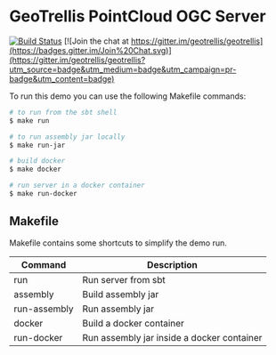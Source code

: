 # GeoTrellis PointCloud OGC Server 

[![Build Status](https://travis-ci.org/geotrellis/geotrellis-pointcloud-server.svg?branch=master)](https://travis-ci.org/geotrellis/geotrellis-pointcloud-server)
[![Join the chat at https://gitter.im/geotrellis/geotrellis](https://badges.gitter.im/Join%20Chat.svg)](https://gitter.im/geotrellis/geotrellis?utm_source=badge&utm_medium=badge&utm_campaign=pr-badge&utm_content=badge)

To run this demo you can use the following Makefile commands:

```bash
# to run from the sbt shell
$ make run

# to run assembly jar locally
$ make run-jar

# build docker
$ make docker

# run server in a docker container
$ make run-docker
```

## Makefile

Makefile contains some shortcuts to simplify the demo run.

| Command          | Description
|------------------|------------------------------------------------------------|
|run               |Run server from sbt                                         |
|assembly          |Build assembly jar                                          |
|run-assembly      |Run assembly jar                                            |
|docker            |Build a docker container                                    |
|run-docker        |Run assembly jar inside a docker container                  |
